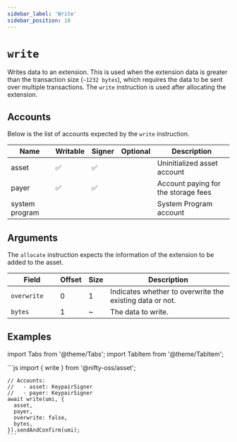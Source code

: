 ```yaml
---
sidebar_label: 'Write'
sidebar_position: 18
---
```


# `write`

Writes data to an extension. This is used when the extension data is greater than the transaction size (`~1232 bytes`), which requires the data to be sent over multiple transactions. The `write` instruction is used after allocating the extension.

## Accounts

Below is the list of accounts expected by the `write` instruction.

| Name             | Writable | Signer | Optional | Description |
|------------------|----------|--------|----------|-------------|
| asset            | ✅       | ✅      |          | Uninitialized asset account |
| payer            | ✅       | ✅      |          | Account paying for the storage fees |
| system program   |          |        |          | System Program account |

## Arguments

The `allocate` instruction expects the information of the extension to be added to the asset.

| Field             | Offset | Size | Description |
|-------------------|--------|------|-------------|
| `overwrite     `  | 0      | 1    | Indicates whether to overwrite the existing data or not. |
| `bytes `          | 1      | ~    | The data to write. |

## Examples

import Tabs from '@theme/Tabs';
import TabItem from '@theme/TabItem';

<Tabs>
  <TabItem value="javascript" label="JavaScript" default>
    ```js
    import { write } from '@nifty-oss/asset';

    // Accounts:
    //   - asset: KeypairSigner
    //   - payer: KeypairSigner
    await write(umi, {
      asset,
      payer,
      overwrite: false,
      bytes,
    }).sendAndConfirm(umi);
    ```
  </TabItem>
</Tabs>
